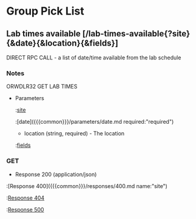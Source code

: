 # Group Pick List

## Lab times available [/lab-times-available{?site}{&date}{&location}{&fields}]

DIRECT RPC CALL - a list of date/time available from the lab schedule

### Notes

ORWDLR32 GET LAB TIMES

+ Parameters

    :[site]({{{common}}}/parameters/site.md)

    :[date]({{{common}}}/parameters/date.md required:"required")

    + location (string, required) - The location

    :[fields]({{{common}}}/parameters/fields.md)

### GET

+ Response 200 (application/json)

:[Response 400]({{{common}}}/responses/400.md name:"site")

:[Response 404]({{{common}}}/responses/404.md)

:[Response 500]({{{common}}}/responses/500.md)


